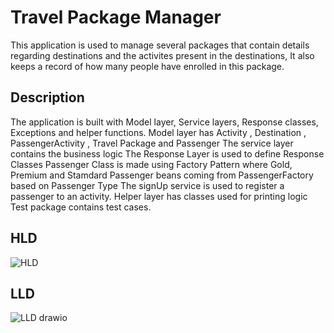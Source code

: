 # Travel Package Manager
This application is used to manage several packages that contain details regarding destinations and the activites present in the destinations, It also keeps a record of how many people have enrolled in this package.

## Description
The application is built with Model layer, Service layers, Response classes, Exceptions and helper functions.
Model layer has Activity , Destination , PassengerActivity , Travel Package and Passenger
The service layer contains the business logic
The Response Layer is used to define Response Classes
Passenger Class is made using Factory Pattern where Gold, Premium and Stamdard Passenger beans coming from PassengerFactory based on Passenger Type
The signUp service is used to register a passenger to an activity.
Helper layer has classes used for printing logic
Test package contains test cases.

## HLD

![HLD](https://github.com/shadan30/TravelSystemDesign/assets/37139445/635ace09-2072-4722-8787-f70f23cc7c70)


## LLD

![LLD drawio](https://github.com/shadan30/TravelSystemDesign/assets/37139445/d8ee2781-ff14-46ce-966e-bc848484b725)


